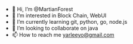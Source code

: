 - 👋 Hi, I’m @MartianForest
- 👀 I’m interested in Block Chain, WebUI
- 🌱 I’m currently learning git, python, go, node.js
- 💞️ I’m looking to collaborate on java
- 📫 How to reach me yarleeyo@gmail.com

<!---
MartianForest/MartianForest is a ✨ special ✨ repository because its `README.md` (this file) appears on your GitHub profile.
You can click the Preview link to take a look at your changes.
--->
